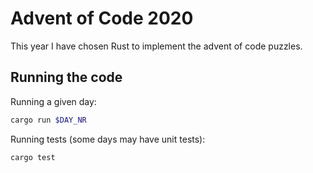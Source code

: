 # Advent of Code 2020

This year I have chosen Rust to implement the advent of code puzzles.

## Running the code

Running a given day:

```sh
cargo run $DAY_NR
```

Running tests (some days may have unit tests):
```sh
cargo test
```